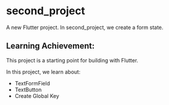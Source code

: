 # second_project

A new Flutter project. In second_project, we create a form state.

## Learning Achievement:
This project is a starting point for building with Flutter.

In this project, we learn about:
 - TextFormField
 - TextButton
 - Create Global Key
